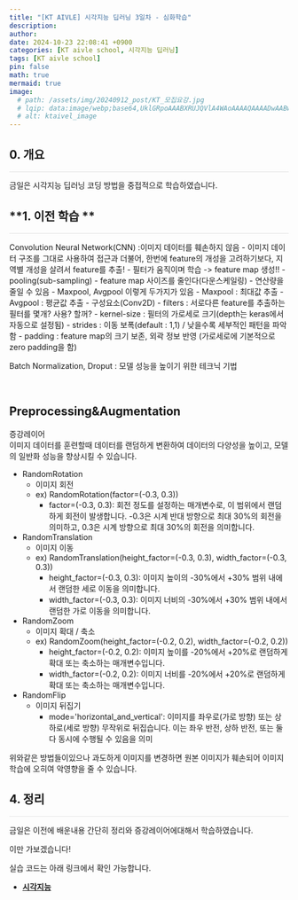```yaml
---
title: "[KT AIVLE] 시각지능 딥러닝 3일차 - 심화학습"
description: 
author:
date: 2024-10-23 22:08:41 +0900
categories: [KT aivle school, 시각지능 딥러닝]
tags: [KT aivle school]
pin: false
math: true
mermaid: true
image:
  # path: /assets/img/20240912_post/KT_모집요강.jpg
  # lqip: data:image/webp;base64,UklGRpoAAABXRUJQVlA4WAoAAAAQAAAADwAABwAAQUxQSDIAAAARL0AmbZurmr57yyIiqE8oiG0bejIYEQTgqiDA9vqnsUSI6H+oAERp2HZ65qP/VIAWAFZQOCBCAAAA8AEAnQEqEAAIAAVAfCWkAALp8sF8rgRgAP7o9FDvMCkMde9PK7euH5M1m6VWoDXf2FkP3BqV0ZYbO6NA/VFIAAAA
  # alt: ktaivel_image
---
```


## **0. 개요**
<hr style="height: 0.5px; background-color: rgba(0, 0, 0, .1); border: none;" /> 
금일은 시각지능 딥러닝 코딩 방법을 중접적으로 학습하였습니다.

<br>

## **1. 이전 학습 **
<hr style="height: 0.5px; background-color: rgba(0, 0, 0, .1); border: none;" />
Convolution Neural Network(CNN) :이미지 데이터를 훼손하지 않음
- 이미지 데이터 구조를 그대로 사용하여 접근과 더불어, 한번에 feature의 개성을 고려하기보다, 지역별 개성을 살려서 feature를 추출!
  - 필터가 움직이며 학습 -> feature map 생성!!
- pooling(sub-sampling)
  - feature map 사이즈를 줄인다(다운스케일링)
  - 연산량을 줄일 수 있음
  - Maxpool, Avgpool 이렇게 두가지가 있음
    - Maxpool : 최대값 추출
    - Avgpool : 평균값 추출
- 구성요소(Conv2D)
  - filters : 서로다른 feature를 추출하는 필터를 몇개? 사용? 할꺼?
  - kernel-size : 필터의 가로세로 크기(depth는 keras에서 자동으로 설정됨)
  - strides : 이동 보폭(default : 1,1) / 낮을수록 세부적인 패턴을 파악함
  - padding : feature map의 크기 보존, 외곽 정보 반영 (가로세로에 기본적으로 zero padding을 함)

Batch Normalization, Droput : 모델 성능을 높이기 위한 테크닉 기법

<br>

## **Preprocessing&Augmentation**
증강레이어  
이미지 데이터를 훈련할때 데이터를 랜덤하게 변환하여 데이터의 다양성을 높이고, 모델의 일반화 성능을 향상시킬 수 있습니다.
- RandomRotation
  - 이미지 회전
  - ex) RandomRotation(factor=(-0.3, 0.3))
    - factor=(-0.3, 0.3): 회전 정도를 설정하는 매개변수로, 이 범위에서 랜덤하게 회전이 발생합니다. -0.3은 시계 반대 방향으로 최대 30%의 회전을 의미하고, 0.3은 시계 방향으로 최대 30%의 회전을 의미합니다.
- RandomTranslation
  - 이미지 이동
  - ex) RandomTranslation(height_factor=(-0.3, 0.3), width_factor=(-0.3, 0.3))
    - height_factor=(-0.3, 0.3): 이미지 높이의 -30%에서 +30% 범위 내에서 랜덤한 세로 이동을 의미합니다.
    - width_factor=(-0.3, 0.3): 이미지 너비의 -30%에서 +30% 범위 내에서 랜덤한 가로 이동을 의미합니다.
- RandomZoom
  - 이미지 확대 / 축소
  - ex) RandomZoom(height_factor=(-0.2, 0.2), width_factor=(-0.2, 0.2))
    - height_factor=(-0.2, 0.2): 이미지 높이를 -20%에서 +20%로 랜덤하게 확대 또는 축소하는 매개변수입니다.
    - width_factor=(-0.2, 0.2): 이미지 너비를 -20%에서 +20%로 랜덤하게 확대 또는 축소하는 매개변수입니다.
- RandomFlip
  - 이미지 뒤집기
    - mode='horizontal_and_vertical': 이미지를 좌우로(가로 방향) 또는 상하로(세로 방향) 무작위로 뒤집습니다. 이는 좌우 반전, 상하 반전, 또는 둘 다 동시에 수행될 수 있음을 의미

위와같은 방법들이있으나 과도하게 이미지를 변경하면 원본 이미지가 훼손되어 이미지 학습에 오히여 악영향을 줄 수 있습니다.


## **4. 정리**
<hr style="height: 0.5px; background-color: rgba(0, 0, 0, .1); border: none;" /> 
금일은 이전에 배운내용 간단히 정리와 증강레이어에대해서 학습하였습니다.

이만 가보겠습니다!

실습 코드는 아래 링크에서 확인 가능합니다.
- [**시각지능**](https://github.com/Lucky-SeoYounghyun/kt_aivle/tree/main/visual_intelligence)
